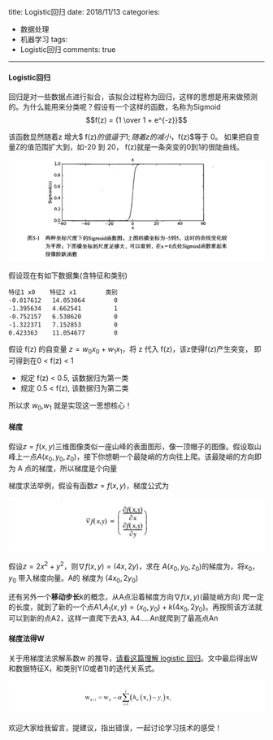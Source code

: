 title: Logistic回归
date: 2018/11/13
categories:
- 数据处理
- 机器学习
tags:
-  Logistic回归
comments: true
---

#### Logistic回归
回归是对一些数据点进行拟合，该拟合过程称为回归，这样的思想是用来做预测的。为什么能用来分类呢？假设有一个这样的函数，名称为Sigmoid
$$f(z) = {1 \over 1 + e^{-z}}$$

该函数显然随着z 增大$ f(z)$的值逼于1; 随着z的减小，$f(z)$等于 0。 如果把自变量Z的值范围扩大到，如-20 到 20， f(z)就是一条突变的0到1的很陡曲线。

![duck1](/images/20181113/logistics1.png)

假设现在有如下数据集(含特征和类别)
```
特征1 x0    特征2 x1        类别
-0.017612	14.053064	     0
-1.395634	4.662541	     1
-0.752157	6.538620	     0
-1.322371	7.152853	     0
0.423363	11.054677	     0          
```
假设 f(z) 的自变量 $z = w_0x_0 + w_1x_1$，将 z 代入 f(z)，该z使得f(z)产生突变， 即可得到在0 < f(z) < 1 
*  规定 f(z) < 0.5, 该数据归为第一类
*  规定 0.5 < f(z), 该数据归为第二类

所以求 $w_0$,$w_1$ 就是实现这一思想核心！            
                       
#### 梯度
假设$z=f(x, y)$三维图像类似一座山峰的表面图形，像一顶帽子的图像。假设取山峰上一点$A(x_0, y_0, z_0)$，接下你想朝一个最陡峭的方向往上爬。该最陡峭的方向即为 A 点的梯度，所以梯度是个向量
        
梯度求法举例，假设有函数$z=f(x,y)$，梯度公式为

![duck1](/images/20181113/logistics2.png)

假设$z = 2x^2 + y^2$，则$\nabla f(x,y) = (4x, 2y)$，求在 $A(x_0, y_0, z_0)$的梯度为，将$x_0$， $y_0$ 带入梯度向量。A的 梯度为 $(4x_0, 2y_0)$

还有另外一个**移动步长**k的概念，从A点沿着梯度方向$\nabla f(x,y)$(最陡峭方向) 爬一定的长度，就到了新的一个点A1,$A_1(x, y)=(x_0, y_0)+k(4x_0, 2y_0)$。再按照该方法就可以到新的点A2，这样一直爬下去A3, A4.....An就爬到了最高点An

#### 梯度法得W
关于用梯度法求解系数w 的推导，[请看这篇理解 logistic 回归](https://zhuanlan.zhihu.com/p/44583106)。文中最后得出W和数据特征X，和类别Y(0或者1)的迭代关系式。

![duck1](/images/20181113/logistics3.png)

欢迎大家给我留言，提建议，指出错误，一起讨论学习技术的感受！